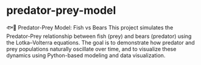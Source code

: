 # predator-prey-model
🐟🐻 Predator-Prey Model: Fish vs Bears  This project simulates the Predator-Prey relationship between fish (prey) and bears (predator) using the Lotka–Volterra equations.  The goal is to demonstrate how predator and prey populations naturally oscillate over time, and to visualize these dynamics using Python-based modeling and data visualization.
